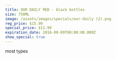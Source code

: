 ```yaml
---
title: OUR DAILY RED - black bottles
size: 750ML
image: /assets/images/specials/our-daily (2).png
reg_price: $15.99
special_price: $11.99
expiration_date: 2016-08-09T00:00:00.000Z
show_special: true
---
```



most types